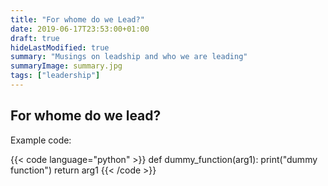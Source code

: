 ```yaml
---
title: "For whome do we Lead?"
date: 2019-06-17T23:53:00+01:00
draft: true
hideLastModified: true
summary: "Musings on leadship and who we are leading"
summaryImage: summary.jpg
tags: ["leadership"]
---
```

## For whome do we lead?

Example code:

{{< code language="python" >}}
def dummy_function(arg1):
    print("dummy function")
    return arg1 
{{< /code >}}
